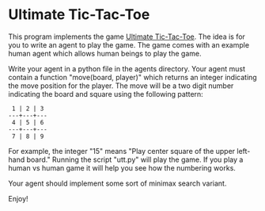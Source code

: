 # Ultimate Tic-Tac-Toe
This program implements the game [Ultimate Tic-Tac-Toe](https://en.wikipedia.org/wiki/Ultimate_tic-tac-toe). The idea is for you to write an agent to play the game. The game comes with an example human agent which allows human beings to play the game.

Write your agent in a python file in the agents directory. Your agent must contain a function "move(board, player)" which returns an integer indicating the move position for the player. The move will be a two digit number indicating the board and square using the following pattern:

```
 1 | 2 | 3 
---+---+---
 4 | 5 | 6 
---+---+---
 7 | 8 | 9
```

For example, the integer "15" means "Play center square of the upper left-hand board." Running the script "utt.py" will play the game. If you play a human vs human game it will help you see how the numbering works.

Your agent should implement some sort of minimax search variant.

Enjoy!